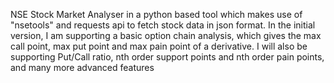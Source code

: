 NSE Stock Market Analyser in a python based tool which makes use of "nsetools" and requests api to fetch stock data in json format. In the initial version, I am supporting a basic option chain analysis, which gives the max call point, max put point and max pain point of a derivative. I will also be supporting Put/Call ratio, nth order support points and nth order pain points, and many more advanced features
